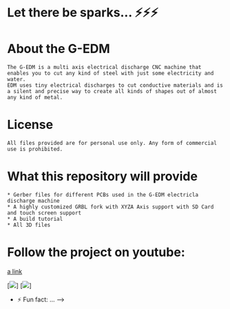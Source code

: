 # Let there be sparks... ⚡⚡⚡

# About the G-EDM

    The G-EDM is a multi axis electrical discharge CNC machine that enables you to cut any kind of steel with just some electricity and water.
    EDM uses tiny electrical discharges to cut conductive materials and is a silent and precise way to create all kinds of shapes out of almost any kind of metal.



# License

    All files provided are for personal use only. Any form of commercial use is prohibited. 
    
    

# What this repository will provide

    * Gerber files for different PCBs used in the G-EDM electricla discharge machine
    * A highly customized GRBL fork with XYZA Axis support with SD Card and touch screen support
    * A build tutorial 
    * All 3D files
    
    
# Follow the project on youtube:

[a link](https://www.youtube.com/@G-EDM/videos)


[<img src="https://abload.de/img/22aqche.png">]
[<img src="https://abload.de/img/1dlewg.jpg">]
    



- ⚡ Fun fact: ...
-->
